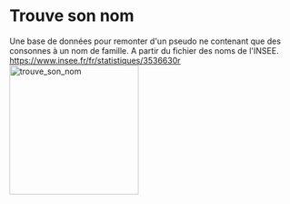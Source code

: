 # Trouve son nom
Une base de données pour remonter d'un pseudo ne contenant que des consonnes à un nom de famille. A partir du fichier des noms de l'INSEE. https://www.insee.fr/fr/statistiques/3536630r
<img width="227" alt="trouve_son_nom" src="https://user-images.githubusercontent.com/25954316/233484042-e8ac90c2-8a4d-4e60-b33d-8ca3d9f7c7bf.png">
